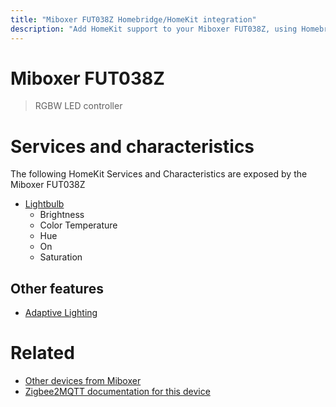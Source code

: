 ```yaml
---
title: "Miboxer FUT038Z Homebridge/HomeKit integration"
description: "Add HomeKit support to your Miboxer FUT038Z, using Homebridge, Zigbee2MQTT and homebridge-z2m."
---
```

<!---
This file has been GENERATED using src/docgen/docgen.ts
DO NOT EDIT THIS FILE MANUALLY!
-->
# Miboxer FUT038Z
> RGBW LED controller


# Services and characteristics
The following HomeKit Services and Characteristics are exposed by
the Miboxer FUT038Z

* [Lightbulb](../../light.md)
  * Brightness
  * Color Temperature
  * Hue
  * On
  * Saturation


## Other features
* [Adaptive Lighting](../../light.md)


# Related
* [Other devices from Miboxer](../index.md#miboxer)
* [Zigbee2MQTT documentation for this device](https://www.zigbee2mqtt.io/devices/FUT038Z.html)